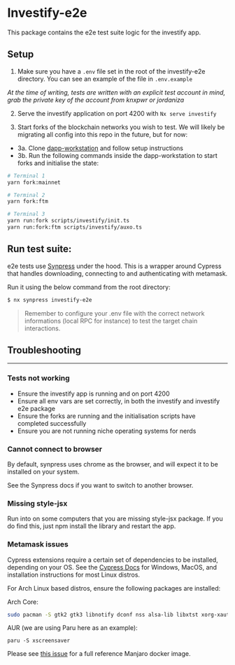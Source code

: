 # Investify-e2e

This package contains the e2e test suite logic for the investify app.

## Setup

1. Make sure you have a `.env` file set in the root of the investify-e2e directory. You can see an example of the file in `.env.example`

_At the time of writing, tests are written with an explicit test account in mind, grab the private key of the account from knxpwr or jordaniza_

2. Serve the investify application on port 4200 with `Nx serve investify`

3. Start forks of the blockchain networks you wish to test. We will likely be migrating all config into this repo in the future, but for now:

- 3a. Clone [dapp-workstation](https://github.com/pie-dao/dapp-workstation) and follow setup instructions
- 3b. Run the following commands inside the dapp-workstation to start forks and initialise the state:

```sh
# Terminal 1
yarn fork:mainnet

# Terminal 2
yarn fork:ftm

# Terminal 3
yarn run:fork scripts/investify/init.ts
yarn run:fork:ftm scripts/investify/auxo.ts

```

## Run test suite:

e2e tests use [Synpress](https://github.com/Synthetixio/synpress) under the hood. This is a wrapper around Cypress that handles downloading, connecting to and authenticating with metamask.

Run it using the below command from the root directory:

```sh
$ nx synpress investify-e2e
```

> Remember to configure your .env file with the correct network informations (local RPC for instance) to test the target chain interactions.

## Troubleshooting

---

### Tests not working

- Ensure the investify app is running and on port 4200
- Ensure all env vars are set correctly, in both the investify and investify e2e package
- Ensure the forks are running and the initialisation scripts have completed successfully
- Ensure you are not running niche operating systems for nerds

### Cannot connect to browser

By default, synpress uses chrome as the browser, and will expect it to be installed on your system.

See the Synpress docs if you want to switch to another browser.

### Missing style-jsx

Run into on some computers that you are missing style-jsx package. If you do find this, just npm install the library and restart the app.

### Metamask issues

Cypress extensions require a certain set of dependencies to be installed, depending on your OS. See the [Cypress Docs](https://docs.cypress.io/guides/getting-started/installing-cypress#System-requirements) for Windows, MacOS, and installation instructions for most Linux distros.

For Arch Linux based distros, ensure the following packages are installed:

Arch Core:

```sh
sudo pacman -S gtk2 gtk3 libnotify dconf nss alsa-lib libxtst xorg-xauth unzip
```

AUR (we are using Paru here as an example):

```
paru -S xscreensaver
```

Please see [this issue](https://github.com/cypress-io/cypress-docker-images/issues/378) for a full reference Manjaro docker image.
